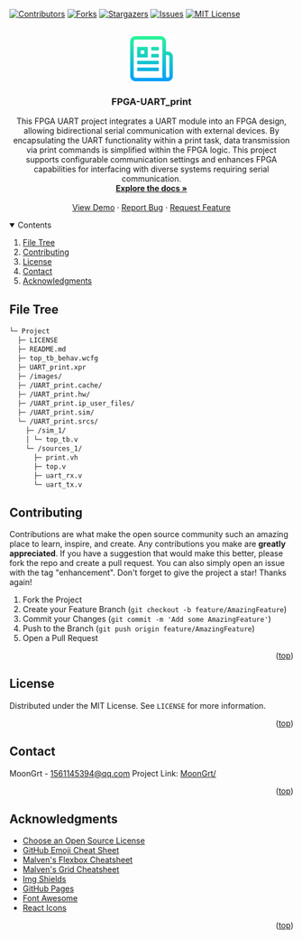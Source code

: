 <div id="top"></div>

[![Contributors][contributors-shield]][contributors-url]
[![Forks][forks-shield]][forks-url]
[![Stargazers][stars-shield]][stars-url]
[![Issues][issues-shield]][issues-url]
[![MIT License][license-shield]][license-url]


<!-- PROJECT LOGO -->
<br />
<div align="center">
	<a href="https://github.com/MoonGrt/FPGA-UART_print">
	<img src="images/logo.png" alt="Logo" width="80" height="80">
	</a>
<h3 align="center">FPGA-UART_print</h3>
	<p align="center">
	This FPGA UART project integrates a UART module into an FPGA design, allowing bidirectional serial communication with external devices. By encapsulating the UART functionality within a print task, data transmission via print commands is simplified within the FPGA logic. This project supports configurable communication settings and enhances FPGA capabilities for interfacing with diverse systems requiring serial communication.
	<br />
	<a href="https://github.com/MoonGrt/FPGA-UART_print"><strong>Explore the docs »</strong></a>
	<br />
	<br />
	<a href="https://github.com/MoonGrt/FPGA-UART_print">View Demo</a>
	·
	<a href="https://github.com/MoonGrt/FPGA-UART_print/issues">Report Bug</a>
	·
	<a href="https://github.com/MoonGrt/FPGA-UART_print/issues">Request Feature</a>
	</p>
</div>


<!-- CONTENTS -->
<details open>
  <summary>Contents</summary>
  <ol>
    <li><a href="#file-tree">File Tree</a></li>
    <li><a href="#contributing">Contributing</a></li>
    <li><a href="#license">License</a></li>
    <li><a href="#contact">Contact</a></li>
    <li><a href="#acknowledgments">Acknowledgments</a></li>
  </ol>
</details>


<!-- FILE TREE -->
## File Tree

```
└─ Project
  ├─ LICENSE
  ├─ README.md
  ├─ top_tb_behav.wcfg
  ├─ UART_print.xpr
  ├─ /images/
  ├─ /UART_print.cache/
  ├─ /UART_print.hw/
  ├─ /UART_print.ip_user_files/
  ├─ /UART_print.sim/
  └─ /UART_print.srcs/
    ├─ /sim_1/
    │ └─ top_tb.v
    └─ /sources_1/
      ├─ print.vh
      ├─ top.v
      ├─ uart_rx.v
      └─ uart_tx.v

```


<!-- CONTRIBUTING -->
## Contributing
Contributions are what make the open source community such an amazing place to learn, inspire, and create. Any contributions you make are **greatly appreciated**.
If you have a suggestion that would make this better, please fork the repo and create a pull request. You can also simply open an issue with the tag "enhancement".
Don't forget to give the project a star! Thanks again!
1. Fork the Project
2. Create your Feature Branch (`git checkout -b feature/AmazingFeature`)
3. Commit your Changes (`git commit -m 'Add some AmazingFeature'`)
4. Push to the Branch (`git push origin feature/AmazingFeature`)
5. Open a Pull Request
<p align="right">(<a href="#top">top</a>)</p>


<!-- LICENSE -->
## License
Distributed under the MIT License. See `LICENSE` for more information.
<p align="right">(<a href="#top">top</a>)</p>


<!-- CONTACT -->
## Contact
MoonGrt - 1561145394@qq.com
Project Link: [MoonGrt/](https://github.com/MoonGrt/)
<p align="right">(<a href="#top">top</a>)</p>


<!-- ACKNOWLEDGMENTS -->
## Acknowledgments
* [Choose an Open Source License](https://choosealicense.com)
* [GitHub Emoji Cheat Sheet](https://www.webpagefx.com/tools/emoji-cheat-sheet)
* [Malven's Flexbox Cheatsheet](https://flexbox.malven.co/)
* [Malven's Grid Cheatsheet](https://grid.malven.co/)
* [Img Shields](https://shields.io)
* [GitHub Pages](https://pages.github.com)
* [Font Awesome](https://fontawesome.com)
* [React Icons](https://react-icons.github.io/react-icons/search)   
<p align="right">(<a href="#top">top</a>)</p>


<!-- MARKDOWN LINKS & IMAGES -->
<!-- https://www.markdownguide.org/basic-syntax/#reference-style-links -->
[contributors-shield]: https://img.shields.io/github/contributors/MoonGrt/FPGA-UART_print.svg?style=for-the-badge
[contributors-url]: https://github.com/MoonGrt/FPGA-UART_print/graphs/contributors
[forks-shield]: https://img.shields.io/github/forks/MoonGrt/FPGA-UART_print.svg?style=for-the-badge
[forks-url]: https://github.com/MoonGrt/FPGA-UART_print/network/members
[stars-shield]: https://img.shields.io/github/stars/MoonGrt/FPGA-UART_print.svg?style=for-the-badge
[stars-url]: https://github.com/MoonGrt/FPGA-UART_print/stargazers
[issues-shield]: https://img.shields.io/github/issues/MoonGrt/FPGA-UART_print.svg?style=for-the-badge
[issues-url]: https://github.com/MoonGrt/FPGA-UART_print/issues
[license-shield]: https://img.shields.io/github/license/MoonGrt/FPGA-UART_print.svg?style=for-the-badge
[license-url]: https://github.com/MoonGrt/FPGA-UART_print/blob/master/LICENSE

